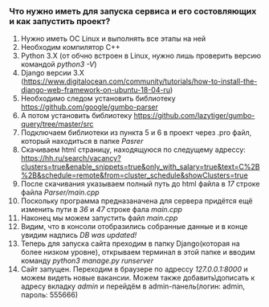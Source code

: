 ### Что нужно иметь для запуска сервиса и его состовляющих и как запустить проект?
1) Нужно иметь ОС Linux и выполнять все этапы на ней
2) Необходим компилятор С++
3) Python 3.X (от обчно встроен в Linux, нужно лишь проверить версию командой *python3 -V*)
4) Django версии 3.Х (https://www.digitalocean.com/community/tutorials/how-to-install-the-django-web-framework-on-ubuntu-18-04-ru)
5) Необходимо следом установить библиотеку https://github.com/google/gumbo-parser
6) А потом установить библиотеку https://github.com/lazytiger/gumbo-query/tree/master/src
7) Подключаем библиотеки из пункта 5 и 6 в проект через .pro файл, который находиться в папке *Pasrer*
8) Скачиваем html страницу, находящуюся по следущему адрессу: https://hh.ru/search/vacancy?clusters=true&enable_snippets=true&only_with_salary=true&text=C%2B%2B&schedule=remote&from=cluster_schedule&showClusters=true
9) После скачивания указываем полный путь до html файла в *17* строке файла *Parser/main.cpp*
10)  Поскольку программа предназаначена для сервера придётся ещё изменить пути в *36* и *47* строке фала *main.cpp*
11) Наконец мы можем запустить файл *main.cpp*
12) Видим, что в консоли отобразились собранные данные и в конце увидим надпись *DB was updated!*
13) Теперь для запуска сайта преходим в папку Django(которая на более низком уровне), открываем терминал в этой папке и вводим команду *python3 manage.py runserver*
14) Сайт запущен. Переходим в браузере по адрессу *127.0.0.1:8000* и можем видеть новые вакансии. Можем также добавить\дописать к адресу вкладку *admin* и перейдём в admin-панель(логин: admin, пароль: 555666)
